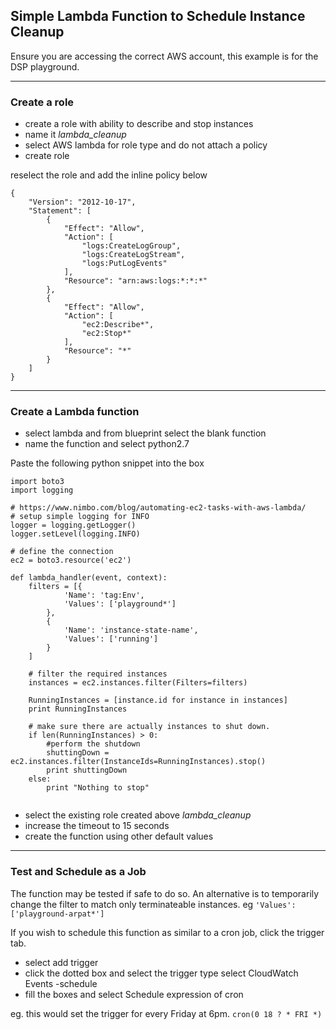 ## Simple Lambda Function to Schedule Instance Cleanup

Ensure you are accessing the correct AWS account, this example is for the
DSP playground.

---

### Create a role

- create a role with ability to describe and stop instances
- name it _lambda_cleanup_
- select AWS lambda for role type
and do not attach a policy
- create role


reselect the role and add the inline policy below 

```
{
    "Version": "2012-10-17",
    "Statement": [
        {
            "Effect": "Allow",
            "Action": [
                "logs:CreateLogGroup",
                "logs:CreateLogStream",
                "logs:PutLogEvents"
            ],
            "Resource": "arn:aws:logs:*:*:*"
        },
        {
            "Effect": "Allow",
            "Action": [
                "ec2:Describe*",
                "ec2:Stop*"
            ],
            "Resource": "*"
        }
    ]
}
```
---

### Create a Lambda function

- select lambda and from blueprint select the blank function
- name the function and select python2.7 

Paste the following python snippet into the box


```
import boto3
import logging

# https://www.nimbo.com/blog/automating-ec2-tasks-with-aws-lambda/
# setup simple logging for INFO
logger = logging.getLogger()
logger.setLevel(logging.INFO)

# define the connection
ec2 = boto3.resource('ec2')

def lambda_handler(event, context):
    filters = [{
            'Name': 'tag:Env',
            'Values': ['playground*']
        },
        {
            'Name': 'instance-state-name', 
            'Values': ['running']
        }
    ]
    
    # filter the required instances
    instances = ec2.instances.filter(Filters=filters)

    RunningInstances = [instance.id for instance in instances]
    print RunningInstances 
    
    # make sure there are actually instances to shut down.
    if len(RunningInstances) > 0:
        #perform the shutdown
        shuttingDown = ec2.instances.filter(InstanceIds=RunningInstances).stop()
        print shuttingDown
    else:
        print "Nothing to stop"
        
```

- select the existing role created above _lambda_cleanup_
- increase the timeout to 15 seconds
- create the function using other default values

---

### Test and Schedule as a Job

The function may be tested if safe to do so. An alternative is to temporarily change
the filter to match only terminateable instances. eg ` 'Values': ['playground-arpat*'] `

If you wish to schedule this function as similar to a cron job, click the trigger
tab.

- select add trigger
- click the dotted box and select the trigger type select CloudWatch Events -schedule
- fill the boxes and select Schedule expression of cron

eg. this would set the trigger for every Friday at 6pm.
` cron(0 18 ? * FRI *) `

 



